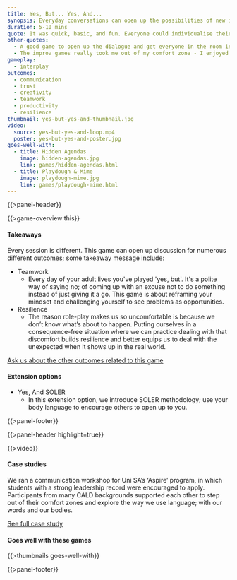 ```yaml
---
title: Yes, But... Yes, And...
synopsis: Everyday conversations can open up the possibilities of new ideas. Instead of shutting down an idea with a ‘but’ try opening it up with a ‘yes and’.
duration: 5-10 mins
quote: It was quick, basic, and fun. Everyone could individualise their answer and it allowed everyone to participate.
other-quotes:
  - A good game to open up the dialogue and get everyone in the room interacting.
  - The improv games really took me out of my comfort zone - I enjoyed it too. It’ll help me participate in things in real life that I’m not confident in
gameplay: 
  - interplay
outcomes:
  - communication
  - trust
  - creativity
  - teamwork
  - productivity
  - resilience
thumbnail: yes-but-yes-and-thumbnail.jpg
video:
  source: yes-but-yes-and-loop.mp4
  poster: yes-but-yes-and-poster.jpg
goes-well-with:
  - title: Hidden Agendas
    image: hidden-agendas.jpg
    link: games/hidden-agendas.html
  - title: Playdough & Mime
    image: playdough-mime.jpg
    link: games/playdough-mime.html
---
```

{{>panel-header}}

{{>game-overview this}}

#### Takeaways

Every session is different. This game can open up discussion for numerous different
outcomes; some takeaway message include:

* Teamwork
  * Every day of your adult lives you've played 'yes, but'. It's a polite way of saying no; of coming up with an excuse not to do something instead of just giving it a go. This game is about reframing your mindset and challenging yourself to see problems as opportunities.
* Resilience
  * The reason role-play makes us so uncomfortable is because we don’t know what’s about to happen. Putting ourselves in a consequence-free situation where we can practice dealing with that discomfort builds resilience and better equips us to deal with the unexpected when it shows up in the real world.

[Ask us about the other outcomes related to this game](#)

#### Extension options

* Yes, And SOLER
  * In this extension option, we introduce SOLER methodology; use your body language to encourage others to open up to you.

{{>panel-footer}}

{{>panel-header highlight=true}}

{{>video}}

#### Case studies

We ran a communication workshop for Uni SA’s ‘Aspire’ program, in which students with a strong leadership record were encouraged to apply. Participants from many CALD backgrounds supported each other to step out of their comfort zones and explore the way we use language; with our words and our bodies.

[See full case study](#)

#### Goes well with these games

{{>thumbnails goes-well-with}}

{{>panel-footer}}